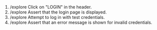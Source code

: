1. /explore Click on "LOGIN" in the header.
2. /explore Assert that the login page is displayed.
3. /explore Attempt to log in with test credentials.
4. /explore Assert that an error message is shown for invalid credentials.